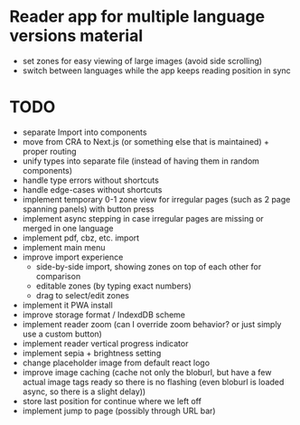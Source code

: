 # Reader app for multiple language versions material

- set zones for easy viewing of large images (avoid side scrolling)
- switch between languages while the app keeps reading position in sync

# TODO

- separate Import into components
- move from CRA to Next.js (or something else that is maintained) + proper routing
- unify types into separate file (instead of having them in random components)
- handle type errors without shortcuts
- handle edge-cases without shortcuts
- implement temporary 0-1 zone view for irregular pages (such as 2 page spanning panels) with button press
- implement async stepping in case irregular pages are missing or merged in one language
- implement pdf, cbz, etc. import
- implement main menu
- improve import experience
  - side-by-side import, showing zones on top of each other for comparison
  - editable zones (by typing exact numbers)
  - drag to select/edit zones
- implement it PWA install
- improve storage format / IndexdDB scheme
- implement reader zoom (can I override zoom behavior? or just simply use a custom button)
- implement reader vertical progress indicator
- implement sepia + brightness setting
- change placeholder image from default react logo
- improve image caching (cache not only the bloburl, but have a few actual image tags ready so there is no flashing (even bloburl is loaded async, so there is a slight delay))
- store last position for continue where we left off
- implement jump to page (possibly through URL bar)
